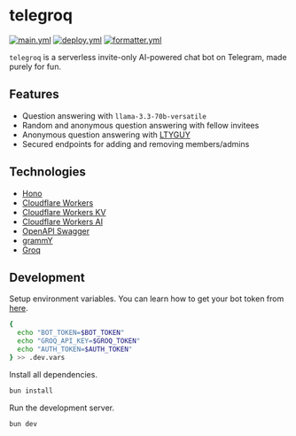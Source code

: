 # telegroq

[![main.yml](https://github.com/winstxnhdw/telegroq/actions/workflows/main.yml/badge.svg)](https://github.com/winstxnhdw/telegroq/actions/workflows/main.yml)
[![deploy.yml](https://github.com/winstxnhdw/telegroq/actions/workflows/deploy.yml/badge.svg)](https://github.com/winstxnhdw/telegroq/actions/workflows/deploy.yml)
[![formatter.yml](https://github.com/winstxnhdw/telegroq/actions/workflows/formatter.yml/badge.svg)](https://github.com/winstxnhdw/telegroq/actions/workflows/formatter.yml)

`telegroq` is a serverless invite-only AI-powered chat bot on Telegram, made purely for fun.

## Features

- Question answering with `llama-3.3-70b-versatile`
- Random and anonymous question answering with fellow invitees
- Anonymous question answering with [LTYGUY](https://github.com/LTYGUY/)
- Secured endpoints for adding and removing members/admins

## Technologies

- [Hono](https://hono.dev/)
- [Cloudflare Workers](https://workers.cloudflare.com/)
- [Cloudflare Workers KV](https://developers.cloudflare.com/kv/)
- [Cloudflare Workers AI](https://developers.cloudflare.com/workers-ai/)
- [OpenAPI Swagger](https://swagger.io/specification/)
- [grammY](https://grammy.dev/)
- [Groq](https://groq.com/)

## Development

Setup environment variables. You can learn how to get your bot token from [here](https://core.telegram.org/bots/tutorial#obtain-your-bot-token).

```bash
{
  echo "BOT_TOKEN=$BOT_TOKEN"
  echo "GROQ_API_KEY=$GROQ_TOKEN"
  echo "AUTH_TOKEN=$AUTH_TOKEN"
} >> .dev.vars
```

Install all dependencies.

```bash
bun install
```

Run the development server.

```bash
bun dev
```
